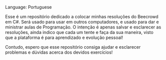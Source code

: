  Language: Portuguese

Esse é um repositório dedicado a colocar minhas resoluções do Beecrowd em C#. Será usado para usar em outros computadores, e usado para dar e ministrar aulas de Programação.
O intenção é apenas salvar e esclarecer as resoluções, ainda indico que cada um tente e faça da sua maneira, visto que a plataforma é para aprendizado e evolução pessoal!

Contudo, espero que esse repositório consiga ajudar e esclarecer problemas e dúvidas acerca dos devidos exercícios!
